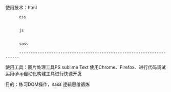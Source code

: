 使用技术：html


          css
          
          
          js
          
          
          sass
          
          ----------------------------------------------------------------------
        
使用工具：图片处理工具PS
          sublime Text
          使用Chrome、Firefox、进行代码调试
          运用glup自动化构建工具进行快速开发
        
        
目的：练习DOM操作，sass
      逻辑思维锻炼
      


